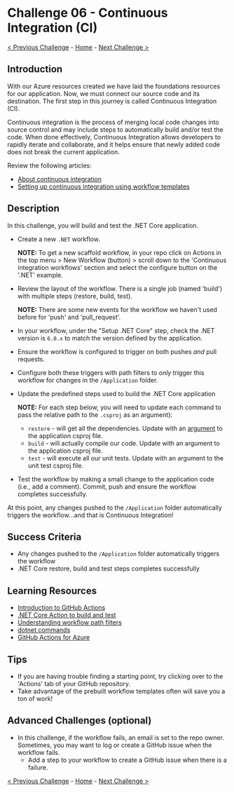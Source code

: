 # Challenge 06 - Continuous Integration (CI)

[< Previous Challenge](Challenge-05.md) - [Home](../README.md) - [Next Challenge >](Challenge-07.md)

## Introduction

With our Azure resources created we have laid the foundations resources for our application. Now, we must connect our source code and its destination. The first step in this journey is called Continuous Integration (CI). 

Continuous integration is the process of merging local code changes into source control and may include steps to automatically build and/or test the code. When done effectively, Continuous Integration allows developers to rapidly iterate and collaborate, and it helps ensure that newly added code does not break the current application. 

Review the following articles:
- [About continuous integration](https://docs.github.com/en/actions/building-and-testing-code-with-continuous-integration/about-continuous-integration)
- [Setting up continuous integration using workflow templates](https://docs.github.com/en/actions/building-and-testing-code-with-continuous-integration/setting-up-continuous-integration-using-github-actions)

## Description

In this challenge, you will build and test the .NET Core application.

- Create a new `.NET` workflow. 

   **NOTE:** To get a new scaffold workflow, in your repo click on Actions in the top menu > New Workflow (button) > scroll down to the 'Continuous integration workflows' section and select the configure button on the '.NET' example.

- Review the layout of the workflow. There is a single job (named 'build') with multiple steps (restore, build, test). 

   **NOTE:** There are some new events for the workflow we haven't used before for 'push' and 'pull_request'.

- In your workflow, under the "Setup .NET Core" step, check the .NET version is `6.0.x` to match the version defined by the application.

- Ensure the workflow is configured to trigger on both pushes *and* pull requests.

- Configure both these triggers with path filters to *only* trigger this workflow for changes in the `/Application` folder.

- Update the predefined steps used to build the .NET Core application 

   **NOTE:** For each step below, you will need to update each command to pass the relative path to the  `.csproj` as an argument):
   - `restore` - will get all the dependencies. Update with an [argument](https://docs.microsoft.com/en-us/dotnet/core/tools/dotnet-build#arguments) to the application csproj file.
   - `build` - will actually compile our code. Update with an argument to the application csproj file.
   - `test` - will execute all our unit tests. Update with an argument to the unit test csproj file. 

- Test the workflow by making a small change to the application code (i.e., add a comment). Commit, push and ensure the workflow completes successfully.

At this point, any changes pushed to the `/Application` folder automatically triggers the workflow...and that is Continuous Integration! 

## Success Criteria

- Any changes pushed to the `/Application` folder automatically triggers the workflow 
- .NET Core restore, build and test steps completes successfully

## Learning Resources

- [Introduction to GitHub Actions](https://docs.github.com/en/free-pro-team@latest/actions/learn-github-actions/introduction-to-github-actions)
- [.NET Core Action to build and test](https://github.com/actions/starter-workflows/blob/dacfd0a22a5a696b74a41f0b49c98ff41ef88427/ci/dotnet-core.yml)
- [Understanding workflow path filters](https://docs.github.com/en/free-pro-team@latest/actions/reference/workflow-syntax-for-github-actions#onpushpull_requestpaths)
- [dotnet commands](https://docs.microsoft.com/en-us/dotnet/core/tools/dotnet#dotnet-commands)
- [GitHub Actions for Azure](https://github.com/Azure/actions)

## Tips

- If you are having trouble finding a starting point, try clicking over to the 'Actions' tab of your GitHub repository. 
- Take advantage of the prebuilt workflow templates often will save you a ton of work! 

## Advanced Challenges (optional)

- In this challenge, if the workflow fails, an email is set to the repo owner. Sometimes, you may want to log or create a GitHub issue when the workflow fails.
    - Add a step to your workflow to create a GitHub issue when there is a failure.

[< Previous Challenge](Challenge-05.md) - [Home](../README.md) - [Next Challenge >](Challenge-07.md)

